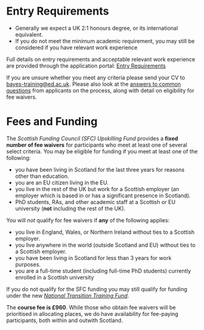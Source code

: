 # Entry Requirements

* Generally we expect a UK 2:1 honours degree, or its international equivalent. 
* If you do not meet the minimum academic requirement, you may still be considered if you have relevant work experience

Full details on entry requirements and acceptable relevant work experience are provided through the application portal:
[Entry Requirements](https://www.ed.ac.uk/bayes/about-us/our-work/education/workforce-development/courses/data-visualisation)

If you are unsure whether you meet any criteria please send your CV to [bayes-training@ed.ac.uk](mailto:bayes-training@ed.ac.uk). Please also look at the [answers to common questions](how_to_apply.md) from applicants on the process, along with detail on eligibility for fee waivers.

<a name = "fees_and_funding"></a>
# Fees and Funding

The *Scottish Funding Council (SFC) Upskilling Fund* provides a __fixed number of fee waivers__ for participants who meet at least one of several select criteria. You may be eligible for funding if you meet at least one of the following:

* you have been living in Scotland for the last three years for reasons other than education.
* you are an EU citizen living in the EU.
* you live in the rest of the UK but work for a Scottish employer (an employer which is based in or has a significant presence in Scotland).
* PhD students, RAs, and other academic staff at a Scottish or EU university (**not** including the rest of the UK). 
 
You will *not* qualify for fee waivers if __any__ of the following applies:
* you live in England, Wales, or Northern Ireland without ties to a Scottish employer.
* you live anywhere in the world (outside Scotland and EU) without ties to a Scottish employer.
* you have been living in Scotland for less than 3 years for work purposes.
* you are a full-time student (including full-time PhD students) currently enrolled in a Scottish university

If you do not qualify for the SFC funding you may still qualify for funding under the new [*National Transition Training Fund*](https://www.myworldofwork.co.uk/national-transition-training-fund).  

The __course fee is £960__. While those who obtain fee waivers will be prioritised in allocating places, we do have availability for fee-paying participants, both within and outwith Scotland.

